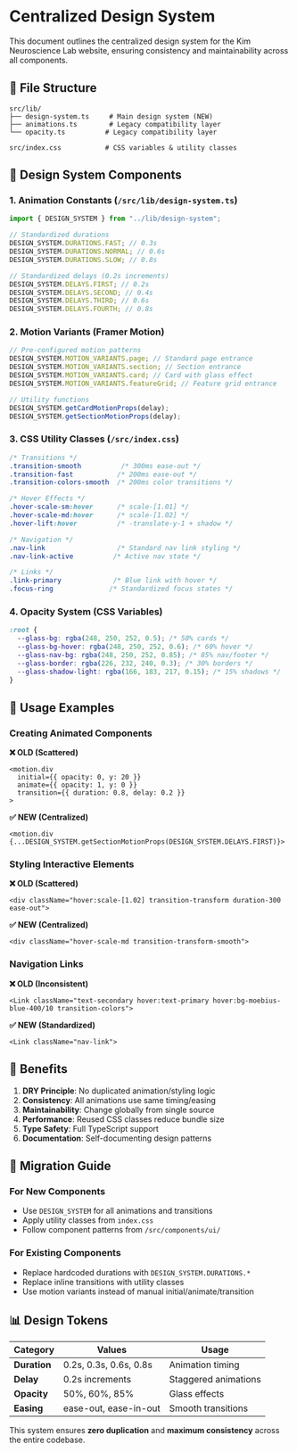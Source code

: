 # Centralized Design System

This document outlines the centralized design system for the Kim Neuroscience Lab website, ensuring consistency and maintainability across all components.

## 📁 File Structure

```
src/lib/
├── design-system.ts     # Main design system (NEW)
├── animations.ts        # Legacy compatibility layer
└── opacity.ts          # Legacy compatibility layer

src/index.css           # CSS variables & utility classes
```

## 🎨 Design System Components

### 1. **Animation Constants** (`/src/lib/design-system.ts`)

```typescript
import { DESIGN_SYSTEM } from "../lib/design-system";

// Standardized durations
DESIGN_SYSTEM.DURATIONS.FAST; // 0.3s
DESIGN_SYSTEM.DURATIONS.NORMAL; // 0.6s
DESIGN_SYSTEM.DURATIONS.SLOW; // 0.8s

// Standardized delays (0.2s increments)
DESIGN_SYSTEM.DELAYS.FIRST; // 0.2s
DESIGN_SYSTEM.DELAYS.SECOND; // 0.4s
DESIGN_SYSTEM.DELAYS.THIRD; // 0.6s
DESIGN_SYSTEM.DELAYS.FOURTH; // 0.8s
```

### 2. **Motion Variants** (Framer Motion)

```typescript
// Pre-configured motion patterns
DESIGN_SYSTEM.MOTION_VARIANTS.page; // Standard page entrance
DESIGN_SYSTEM.MOTION_VARIANTS.section; // Section entrance
DESIGN_SYSTEM.MOTION_VARIANTS.card; // Card with glass effect
DESIGN_SYSTEM.MOTION_VARIANTS.featureGrid; // Feature grid entrance

// Utility functions
DESIGN_SYSTEM.getCardMotionProps(delay);
DESIGN_SYSTEM.getSectionMotionProps(delay);
```

### 3. **CSS Utility Classes** (`/src/index.css`)

```css
/* Transitions */
.transition-smooth          /* 300ms ease-out */
.transition-fast           /* 200ms ease-out */
.transition-colors-smooth  /* 200ms color transitions */

/* Hover Effects */
.hover-scale-sm:hover      /* scale-[1.01] */
.hover-scale-md:hover      /* scale-[1.02] */
.hover-lift:hover          /* -translate-y-1 + shadow */

/* Navigation */
.nav-link                  /* Standard nav link styling */
.nav-link-active          /* Active nav state */

/* Links */
.link-primary             /* Blue link with hover */
.focus-ring              /* Standardized focus states */
```

### 4. **Opacity System** (CSS Variables)

```css
:root {
  --glass-bg: rgba(248, 250, 252, 0.5); /* 50% cards */
  --glass-bg-hover: rgba(248, 250, 252, 0.6); /* 60% hover */
  --glass-nav-bg: rgba(248, 250, 252, 0.85); /* 85% nav/footer */
  --glass-border: rgba(226, 232, 240, 0.3); /* 30% borders */
  --glass-shadow-light: rgba(166, 183, 217, 0.15); /* 15% shadows */
}
```

## 🔧 Usage Examples

### Creating Animated Components

**❌ OLD (Scattered)**

```tsx
<motion.div
  initial={{ opacity: 0, y: 20 }}
  animate={{ opacity: 1, y: 0 }}
  transition={{ duration: 0.8, delay: 0.2 }}
>
```

**✅ NEW (Centralized)**

```tsx
<motion.div {...DESIGN_SYSTEM.getSectionMotionProps(DESIGN_SYSTEM.DELAYS.FIRST)}>
```

### Styling Interactive Elements

**❌ OLD (Scattered)**

```tsx
<div className="hover:scale-[1.02] transition-transform duration-300 ease-out">
```

**✅ NEW (Centralized)**

```tsx
<div className="hover-scale-md transition-transform-smooth">
```

### Navigation Links

**❌ OLD (Inconsistent)**

```tsx
<Link className="text-secondary hover:text-primary hover:bg-moebius-blue-400/10 transition-colors">
```

**✅ NEW (Standardized)**

```tsx
<Link className="nav-link">
```

## 🎯 Benefits

1. **DRY Principle**: No duplicated animation/styling logic
2. **Consistency**: All animations use same timing/easing
3. **Maintainability**: Change globally from single source
4. **Performance**: Reused CSS classes reduce bundle size
5. **Type Safety**: Full TypeScript support
6. **Documentation**: Self-documenting design patterns

## 🔄 Migration Guide

### For New Components

- Use `DESIGN_SYSTEM` for all animations and transitions
- Apply utility classes from `index.css`
- Follow component patterns from `/src/components/ui/`

### For Existing Components

- Replace hardcoded durations with `DESIGN_SYSTEM.DURATIONS.*`
- Replace inline transitions with utility classes
- Use motion variants instead of manual initial/animate/transition

## 📊 Design Tokens

| Category     | Values                 | Usage                |
| ------------ | ---------------------- | -------------------- |
| **Duration** | 0.2s, 0.3s, 0.6s, 0.8s | Animation timing     |
| **Delay**    | 0.2s increments        | Staggered animations |
| **Opacity**  | 50%, 60%, 85%          | Glass effects        |
| **Easing**   | ease-out, ease-in-out  | Smooth transitions   |

This system ensures **zero duplication** and **maximum consistency** across the entire codebase.



